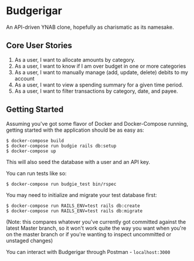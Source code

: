 # Budgerigar

An API-driven YNAB clone, hopefully as charismatic as its namesake.

## Core User Stories

1. As a user, I want to allocate amounts by category.
2. As a user, I want to know if I am over budget in one or more categories
3. As a user, I want to manually manage (add, update, delete) debits to my
   account
4. As a user, I want to view a spending summary for a given time period.
5. As a user, I want to filter transactions by category, date, and payee.

## Getting Started

Assuming you've got some flavor of Docker and Docker-Compose running, getting
started with the application should be as easy as:

```shell
$ docker-compose build
$ docker-compose run budgie rails db:setup
$ docker-compose up
```

This will also seed the database with a user and an API key.

You can run tests like so:

```shell
$ docker-compose run budgie_test bin/rspec
```

You may need to initialize and migrate your test database first:

```shell
$ docker-compose run RAILS_ENV=test rails db:create
$ docker-compose run RAILS_ENV=test rails db:migrate
```

(Note: this compares whatever you've currently got committed against the latest
Master branch, so it won't work quite the way you want when you're on the master
branch or if you're wanting to inspect uncommitted or unstaged changes)

You can interact with Budgerigar through Postman - `localhost:3000`
